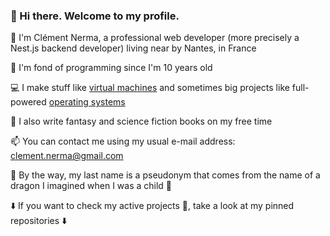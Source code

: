 ### 👋 Hi there. Welcome to my profile.

🙂 I'm Clément Nerma, a professional web developer (more precisely a Nest.js backend developer) living near by Nantes, in France

👦 I'm fond of programming since I'm 10 years old

💻 I make stuff like [virtual machines](https://github.com/ClementNerma/MRVM) and sometimes big projects like full-powered [operating systems](https://github.com/ClementNerma/NightOS)

📖 I also write fantasy and science fiction books on my free time

📫 You can contact me using my usual e-mail address: [clement.nerma@gmail.com](mailto:clement.nerma@gmail.com)

🐉 By the way, my last name is a pseudonym that comes from the name of a dragon I imagined when I was a child 🐉

⬇️ If you want to check my active projects 👷, take a look at my pinned repositories ⬇️

<!--
**ClementNerma/ClementNerma** is a ✨ _special_ ✨ repository because its `README.md` (this file) appears on your GitHub profile.

Here are some ideas to get you started:

- 🔭 I’m currently working on ...
- 🌱 I’m currently learning ...
- 👯 I’m looking to collaborate on ...
- 🤔 I’m looking for help with ...
- 💬 Ask me about ...
- 📫 How to reach me: ...
- 😄 Pronouns: ...
- ⚡ Fun fact: ...
-->
